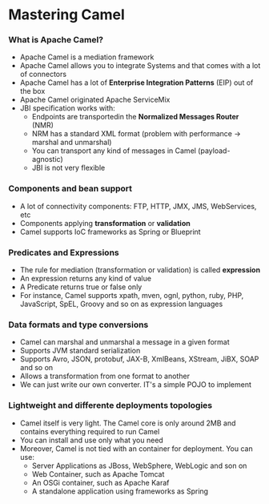 # Mastering Camel

### What is Apache Camel? ###

- Apache Camel is a mediation framework
- Apache Camel allows you to integrate Systems and that comes with a lot of connectors
- Apache Camel has a lot of **Enterprise Integration Patterns** (EIP) out of the box
- Apache Camel originated Apache ServiceMix
- JBI specification works with: 
  - Endpoints are transportedin the **Normalized Messages Router** (NMR)
  - NRM has a standard XML format (problem with performance -> marshal and unmarshal)
  - You can transport any kind of messages in Camel (payload-agnostic)
  - JBI is not very flexible
  
### Components and bean support ###

- A lot of connectivity components: FTP, HTTP, JMX, JMS, WebServices, etc
- Components applying **transformation** or **validation**
- Camel supports IoC frameworks as Spring or Blueprint

### Predicates and Expressions ###

- The rule for mediation (transformation or validation) is called **expression**
- An expression returns any kind of value
- A Predicate returns true or false only
- For instance, Camel supports xpath, mven, ognl, python, ruby, PHP, JavaScript, SpEL, Groovy and so on as expression languages

### Data formats and type conversions ###

- Camel can marshal and unmarshal a message in a given format
- Supports JVM standard serialization
- Supports Avro, JSON, protobuf, JAX-B, XmlBeans, XStream, JiBX, SOAP and so on
- Allows a transformation from one format to another
- We can just write our own converter. IT's a simple POJO to implement

### Lightweight and differente deployments topologies ###

- Camel itself is very light. The Camel core is only around 2MB and contains everything required to run Camel
- You can install and use only what you need
- Moreover, Camel is not tied with an container for deployment. You can use:
  - Server Applications as JBoss, WebSphere, WebLogic and son on
  - Web Container, such as Apache Tomcat
  - An OSGi container, such as Apache Karaf
  - A standalone application using frameworks as Spring
  


